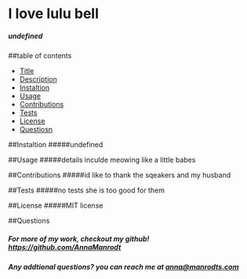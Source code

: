 
# I love lulu bell 

##### undefined

##table of contents 
- [Title](#title)
- [Description](#description)
- [Instaltion](#instaltion)
- [Usage](#usage)
- [Contributions](#contributions)
- [Tests](#tests)
- [License](#license)
- [Questiosn](#questions)

##Instaltion
#####undefined

##Usage
#####details inculde meowing like a little babes 

##Contributions
#####id like to thank the sqeakers and my husband 

##Tests
#####no tests she is too good for them 

##License
#####MIT license

##Questions
##### For more of my work, checkout my github! https://github.com/AnnaManrodt 
##### Any addtional questions? you can reach me at anna@manrodts.com

